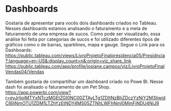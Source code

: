 # Dashboards

Gostaria de apresentar para vocês dois dashboards criados no Tableau.  Nesses dashboards estamos analisando o faturamento e a meta de faturamento de uma empresa de sucos. Como pode ser visualizado, essa análise foi feita por categorias de sucos e foi utilizado diferentes tipos de gráficos como o de barras, sparklines, mapa e gauge.
 Segue o Link para os Dashboards:
 https://public.tableau.com/views/LivroProjetoFinalpresidencia05/Presidncia?:language=en-US&:display_count=n&:origin=viz_share_link
 https://public.tableau.com/app/profile/josiane.campos/viz/LivroProjetoFinalVendas04/Vendas
 
 Também gostaria de compartilhar um dashboard criado no Powe BI. Nesse dash foi analisado o faturamento de um Pet Shop.
 https://app.powerbi.com/view?r=eyJrIjoiMTYxNTczMGEtZGI0NC00ZTAyLTg1ZDItNzBhZDczYzNiY2M3IiwidCI6IjNmOTU1ZDM1LTZhYzEtNDY4MS05ZTNhLWFhNmI0MmFiNDU4NiJ9
